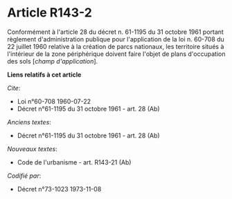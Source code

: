 # Article R143-2

Conformément à l'article 28 du décret n. 61-1195 du 31 octobre 1961 portant règlement d'administration publique pour
l'application de la loi n. 60-708 du 22 juillet 1960 relative à la création de parcs nationaux, les territoire situés à
l'intérieur de la zone périphérique doivent faire l'objet de plans d'occupation des sols [*champ d'application*].

**Liens relatifs à cet article**

_Cite_:

  - Loi n°60-708 1960-07-22
  - Décret n°61-1195 du 31 octobre 1961 - art. 28 (Ab)

_Anciens textes_:

  - Décret n°61-1195 du 31 octobre 1961 - art. 28 (Ab)

_Nouveaux textes_:

  - Code de l'urbanisme - art. R143-21 (Ab)

_Codifié par_:

  - Décret n°73-1023 1973-11-08
